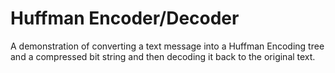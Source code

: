 Huffman Encoder/Decoder
=======================

A demonstration of converting a text message into a Huffman Encoding tree
and a compressed bit string and then decoding it back to the original text.
